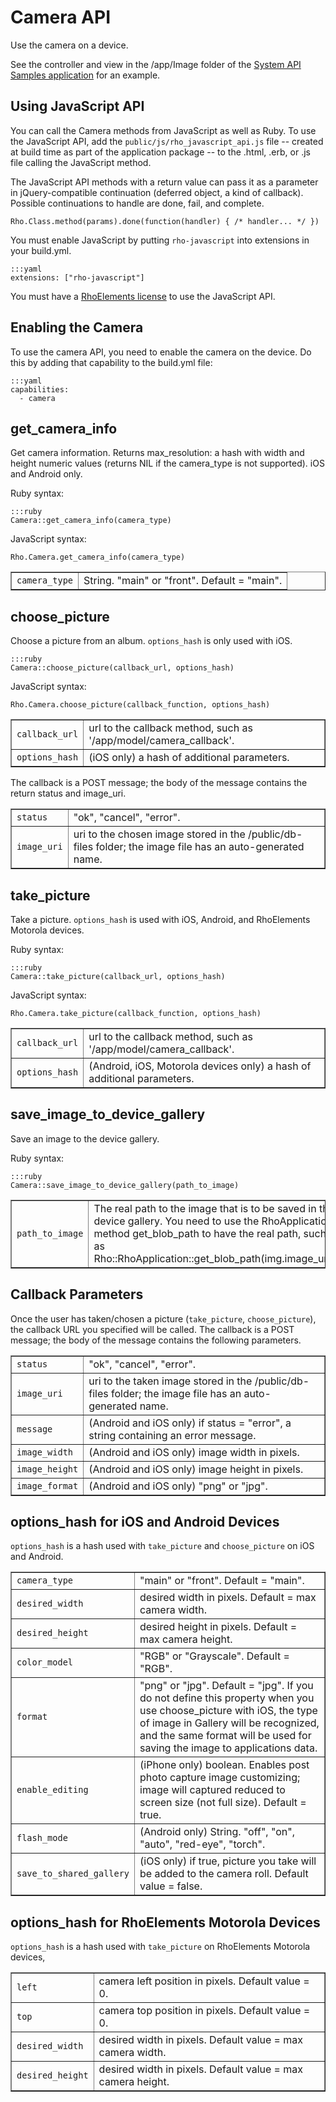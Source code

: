 # Camera API

Use the camera on a device. 

See the controller and view in the /app/Image folder of the [System API Samples application](https://github.com/rhomobile/rhodes-system-api-samples/blob/master/app/Image/controller.rb) for an example.

## Using JavaScript API

You can call the Camera methods from JavaScript as well as Ruby. To use the JavaScript API, add the `public/js/rho_javascript_api.js` file -- created at build time as part of the application package -- to the .html, .erb, or .js file calling the JavaScript method.

The JavaScript API methods with a return value can pass it as a parameter in jQuery-compatible continuation (deferred object, a kind of callback). Possible continuations to handle are done, fail, and complete.

	Rho.Class.method(params).done(function(handler) { /* handler... */ })

You must enable JavaScript by putting `rho-javascript` into extensions in your build.yml.

	:::yaml
	extensions: ["rho-javascript"]

You must have a [RhoElements license](../rhoelements/licensing) to use the JavaScript API.

## Enabling the Camera

To use the camera API, you need to enable the camera on the device. Do this by adding that capability to the build.yml file:

	:::yaml
	capabilities:
	  - camera

## get_camera_info

Get camera information. Returns max_resolution: a hash with width and height numeric values (returns NIL if the camera_type is not supported). iOS and Android only.

Ruby syntax:

	:::ruby
	Camera::get_camera_info(camera_type)

JavaScript syntax:

	Rho.Camera.get_camera_info(camera_type)

<table border="1">
<tr>
	<td><code>camera_type</code></td>
	<td>String. "main" or "front". Default = "main".</td>
</tr>
</table>

## choose_picture

Choose a picture from an album. `options_hash` is only used with iOS.

	:::ruby
	Camera::choose_picture(callback_url, options_hash)

JavaScript syntax:

	Rho.Camera.choose_picture(callback_function, options_hash)

<table border="1">
<tr>
	<td><code>callback_url</code></td>
	<td>url to the callback method, such as '/app/model/camera_callback'. </td>
</tr>
<tr>
	<td><code>options_hash</code></td>
	<td>(iOS only) a hash of additional parameters.</td>
</tr>
</table>

The callback is a POST message; the body of the message contains the return status and image_uri.

<table border="1">
<tr>
	<td><code>status</code></td>
	<td>"ok", "cancel", "error".</td>
</tr>
<tr>
	<td><code>image_uri</code></td>
	<td>uri to the chosen image stored in the /public/db-files folder; the image file has an auto-generated name.</td>
</tr>
</table>

## take_picture

Take a picture. `options_hash` is used with iOS, Android, and RhoElements Motorola devices.

Ruby syntax:

	:::ruby
	Camera::take_picture(callback_url, options_hash)

JavaScript syntax:

	Rho.Camera.take_picture(callback_function, options_hash)

<table border="1">
<tr>
	<td><code>callback_url</code></td>
	<td>url to the callback method, such as '/app/model/camera_callback'.</td>
</tr>
<tr>
	<td><code>options_hash</code></td>
	<td>(Android, iOS, Motorola devices only) a hash of additional parameters.</td>
</tr>
</table>

## save_image_to_device_gallery

Save an image to the device gallery.

Ruby syntax:

	:::ruby
	Camera::save_image_to_device_gallery(path_to_image)

<table border="1">
<tr>
	<td><code>path_to_image</code></td>
	<td>The real path to the image that is to be saved in the device gallery. You need to use the RhoApplication method get_blob_path to have the real path, such as Rho::RhoApplication::get_blob_path(img.image_uri).</td>
</tr>
</table>

## Callback Parameters

Once the user has taken/chosen a picture (`take_picture`, `choose_picture`), the callback URL you specified will be called. The callback is a POST message; the body of the message contains the following parameters.

<table border="1">
<tr>
	<td><code>status</code></td>
	<td>"ok", "cancel", "error".</td>
</tr>
<tr>
	<td><code>image_uri</code></td>
	<td>uri to the taken image stored in the /public/db-files folder; the image file has an auto-generated name.</td>
</tr>
<tr>
	<td><code>message</code></td>
	<td>(Android and iOS only) if status = "error", a string containing an error message.</td>
</tr>
<tr>
	<td><code>image_width</code></td>
	<td>(Android and iOS only) image width in pixels.</td>
</tr>
<tr>
	<td><code>image_height</code></td>
	<td>(Android and iOS only) image height in pixels.</td>
</tr>
<tr>
	<td><code>image_format</code></td>
	<td>(Android and iOS only) "png" or "jpg".</td>
</tr>
</table>

## options_hash for iOS and Android Devices

`options_hash` is a hash used with `take_picture` and `choose_picture` on iOS and Android.

<table border="1">
<tr>
	<td><code>camera_type</code></td>
	<td>"main" or "front". Default = "main".</td>
</tr>
<tr>
	<td><code>desired_width</code></td>
	<td>desired width in pixels. Default = max camera width.</td>
</tr>
<tr>
	<td><code>desired_height</code></td>
	<td>desired height in pixels. Default = max camera height.</td>
</tr>
<tr>
	<td><code>color_model</code></td>
	<td>"RGB" or "Grayscale". Default = "RGB".</td>
</tr>
<tr>
	<td><code>format</code></td>
	<td>"png" or "jpg". Default = "jpg". If you do not define this property when you use choose_picture with iOS, the type of image in Gallery will be recognized, and the same format will be used for saving the image to applications data.</td>
</tr>
<tr>
	<td><code>enable_editing</code></td>
	<td>(iPhone only) boolean. Enables post photo capture image customizing; image will captured reduced to screen size (not full size). Default = true.</td>
</tr>
<tr>
	<td><code>flash_mode</code></td>
	<td>(Android only) String. "off", "on", "auto", "red-eye", "torch".</td>
</tr>
<tr>
	<td><code>save_to_shared_gallery</code></td>
	<td>(iOS only) if true, picture you take will be added to the camera roll. Default value = false.</td>
</tr>
</table>

## options_hash for RhoElements Motorola Devices

`options_hash` is a hash used with `take_picture` on RhoElements Motorola devices, 

<table border="1">
<tr>
	<td><code>left</code></td>
	<td>camera left position in pixels. Default value = 0.</td>
</tr>
<tr>
	<td><code>top</code></td>
	<td>camera top position in pixels. Default value = 0.</td>
</tr>
<tr>
	<td><code>desired_width</code></td>
	<td>desired width in pixels. Default value = max camera width.</td>
</tr>
<tr>
	<td><code>desired_height</code></td>
	<td>desired width in pixels. Default value = max camera height.</td>
</tr>
</table>